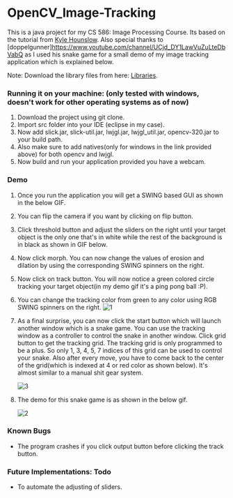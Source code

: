 # OpenCV_Image-Tracking

This is a java project for my CS 586: Image Processing Course. Its based on the tutorial from [Kyle Hounslow](https://www.youtube.com/channel/UCJ2b0kP6Hwc_R8ebv8P2f9w). Also special thanks to [doppelgunner]https://www.youtube.com/channel/UCjd_DY1LawVuZuLteDbVabQ as I used his snake game for a small demo of my image tracking application which is explained below.

Note: Download the library files from here: [Libraries](https://www.dropbox.com/s/bvbbwsuwltgzz9k/libraries.zip?dl=0).

### Running it on your machine: (only tested with windows, doesn't work for other operating systems as of now)
1. Download the project using git clone. 
2. Import src folder into your IDE (eclipse in my case).
3. Now add slick.jar, slick-util.jar, lwjgl.jar, lwjgl_util.jar, opencv-320.jar to your build path.
4. Also make sure to add natives(only for windows in the link provided above) for both opencv and lwjgl.
5. Now build and run your application provided you have a webcam.

### Demo
1. Once you run the application you will get a SWING based GUI as shown in the below GIF.
2. You can flip the camera if you want by clicking on flip button.
3. Click threshold button and adjust the sliders on the right until your target object is the only one that's in white while the rest of the background is in black as shown in GIF below.
4. Now click morph. You can now change the values of erosion and dilation by using the corresponding SWING spinners on the right.
5. Now click on track button. You will now notice a green colored circle tracking your target object(in my demo gif it's a ping pong ball :P). 
6. You can change the tracking color from green to any color using RGB SWING spinners on the right.
   ![1](https://user-images.githubusercontent.com/18495886/40338896-5866fa1c-5d3d-11e8-8a77-6188bda8f4ff.gif)
7. As a final surprise, you can now click the start button which will launch another window which is a snake game. You can use the tracking window as a controller to control the snake in another window. Click grid button to get the tracking grid. The tracking grid is only programmed to be a plus. So only 1, 3, 4, 5, 7 indices of this grid can be used to control your snake. Also after every move, you have to come back to the center of the grid(which is indexed at 4 or red color as shown below). It's almost similar to a manual shit gear system.

   ![3](https://user-images.githubusercontent.com/18495886/40338837-0c1d4c92-5d3d-11e8-9803-a59805f9b414.png)
8. The demo for this snake game is as shown in the below gif.

   ![2](https://user-images.githubusercontent.com/18495886/40338876-3e37d6de-5d3d-11e8-82e9-c8091e96d463.gif)
   
### Known Bugs
* The program crashes if you click output button before clicking the track button.

### Future Implementations: Todo
* To automate the adjusting of sliders.
